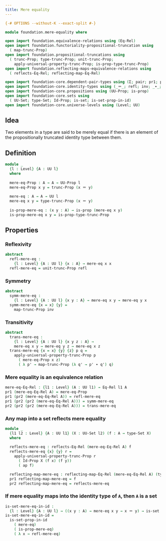 ```yaml
---
title: Mere equality
---
```


```agda
{-# OPTIONS --without-K --exact-split #-}

module foundation.mere-equality where

open import foundation.equivalence-relations using (Eq-Rel)
open import foundation.functoriality-propositional-truncation using
  ( map-trunc-Prop)
open import foundation.propositional-truncations using
  ( trunc-Prop; type-trunc-Prop; unit-trunc-Prop;
    apply-universal-property-trunc-Prop; is-prop-type-trunc-Prop)
open import foundation.reflecting-maps-equivalence-relations using
  ( reflects-Eq-Rel; reflecting-map-Eq-Rel)

open import foundation-core.dependent-pair-types using (Σ; pair; pr1; pr2)
open import foundation-core.identity-types using (_＝_; refl; inv; _∙_; ap)
open import foundation-core.propositions using (UU-Prop; is-prop)
open import foundation-core.sets using
  ( UU-Set; type-Set; Id-Prop; is-set; is-set-prop-in-id)
open import foundation-core.universe-levels using (Level; UU)
```

## Idea

Two elements in a type are said to be merely equal if there is an element of the propositionally truncated identity type between them.

## Definition

```agda
module _
  {l : Level} {A : UU l}
  where
  
  mere-eq-Prop : A → A → UU-Prop l
  mere-eq-Prop x y = trunc-Prop (x ＝ y)
  
  mere-eq : A → A → UU l
  mere-eq x y = type-trunc-Prop (x ＝ y)
  
  is-prop-mere-eq : (x y : A) → is-prop (mere-eq x y)
  is-prop-mere-eq x y = is-prop-type-trunc-Prop
```

## Properties

### Reflexivity

```agda
abstract
  refl-mere-eq :
    {l : Level} {A : UU l} {x : A} → mere-eq x x
  refl-mere-eq = unit-trunc-Prop refl
```

### Symmetry

```agda
abstract
  symm-mere-eq :
    {l : Level} {A : UU l} {x y : A} → mere-eq x y → mere-eq y x
  symm-mere-eq {x = x} {y} =
    map-trunc-Prop inv
```

### Transitivity

```agda
abstract
  trans-mere-eq :
    {l : Level} {A : UU l} {x y z : A} →
    mere-eq x y → mere-eq y z → mere-eq x z
  trans-mere-eq {x = x} {y} {z} p q =
    apply-universal-property-trunc-Prop p
      ( mere-eq-Prop x z)
      ( λ p' → map-trunc-Prop (λ q' → p' ∙ q') q)
```

### Mere equality is an equivalence relation

```agda
mere-eq-Eq-Rel : {l1 : Level} (A : UU l1) → Eq-Rel l1 A
pr1 (mere-eq-Eq-Rel A) = mere-eq-Prop
pr1 (pr2 (mere-eq-Eq-Rel A)) = refl-mere-eq
pr1 (pr2 (pr2 (mere-eq-Eq-Rel A))) = symm-mere-eq
pr2 (pr2 (pr2 (mere-eq-Eq-Rel A))) = trans-mere-eq
```

### Any map into a set reflects mere equality

```agda
module _
  {l1 l2 : Level} {A : UU l1} (X : UU-Set l2) (f : A → type-Set X)
  where
  
  reflects-mere-eq : reflects-Eq-Rel (mere-eq-Eq-Rel A) f
  reflects-mere-eq {x} {y} r =
    apply-universal-property-trunc-Prop r
      ( Id-Prop X (f x) (f y))
      ( ap f)

  reflecting-map-mere-eq : reflecting-map-Eq-Rel (mere-eq-Eq-Rel A) (type-Set X)
  pr1 reflecting-map-mere-eq = f
  pr2 reflecting-map-mere-eq = reflects-mere-eq
```

### If mere equality maps into the identity type of `A`, then `A` is a set

```agda
is-set-mere-eq-in-id :
  {l : Level} {A : UU l} → ((x y : A) → mere-eq x y → x ＝ y) → is-set A
is-set-mere-eq-in-id =
  is-set-prop-in-id
    ( mere-eq)
    ( is-prop-mere-eq)
    ( λ x → refl-mere-eq)
```
